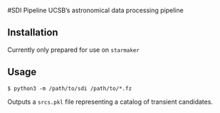 #SDI Pipeline
UCSB’s astronomical data processing pipeline

## Installation
Currently only prepared for use on `starmaker`

## Usage
```
$ python3 -m /path/to/sdi /path/to/*.fz
```
Outputs a `srcs.pkl` file representing a catalog of transient candidates.
